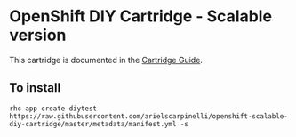 # OpenShift DIY Cartridge - Scalable version
This cartridge is documented in the [Cartridge Guide](http://openshift.github.io/documentation/oo_cartridge_guide.html#diy).

## To install
```
rhc app create diytest https://raw.githubusercontent.com/arielscarpinelli/openshift-scalable-diy-cartridge/master/metadata/manifest.yml -s
```
